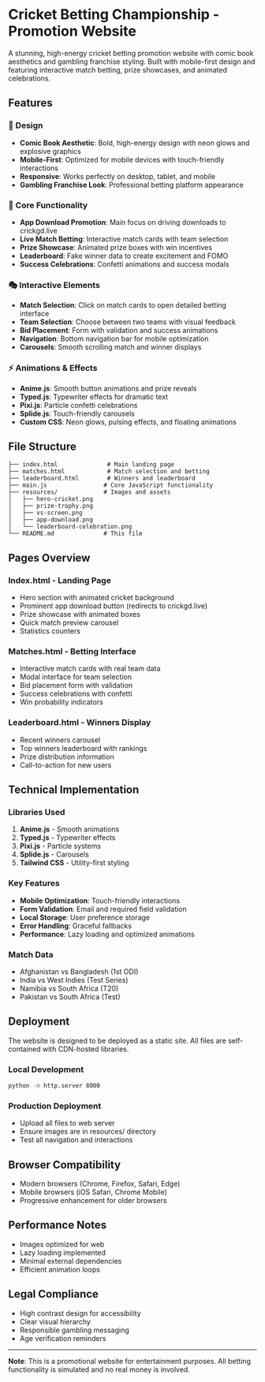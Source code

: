 # Cricket Betting Championship - Promotion Website

A stunning, high-energy cricket betting promotion website with comic book aesthetics and gambling franchise styling. Built with mobile-first design and featuring interactive match betting, prize showcases, and animated celebrations.

## Features

### 🎨 Design
- **Comic Book Aesthetic**: Bold, high-energy design with neon glows and explosive graphics
- **Mobile-First**: Optimized for mobile devices with touch-friendly interactions
- **Responsive**: Works perfectly on desktop, tablet, and mobile
- **Gambling Franchise Look**: Professional betting platform appearance

### 🏏 Core Functionality
- **App Download Promotion**: Main focus on driving downloads to crickgd.live
- **Live Match Betting**: Interactive match cards with team selection
- **Prize Showcase**: Animated prize boxes with win incentives
- **Leaderboard**: Fake winner data to create excitement and FOMO
- **Success Celebrations**: Confetti animations and success modals

### 🎭 Interactive Elements
- **Match Selection**: Click on match cards to open detailed betting interface
- **Team Selection**: Choose between two teams with visual feedback
- **Bid Placement**: Form with validation and success animations
- **Navigation**: Bottom navigation bar for mobile optimization
- **Carousels**: Smooth scrolling match and winner displays

### ⚡ Animations & Effects
- **Anime.js**: Smooth button animations and prize reveals
- **Typed.js**: Typewriter effects for dramatic text
- **Pixi.js**: Particle confetti celebrations
- **Splide.js**: Touch-friendly carousels
- **Custom CSS**: Neon glows, pulsing effects, and floating animations

## File Structure

```
├── index.html              # Main landing page
├── matches.html            # Match selection and betting
├── leaderboard.html        # Winners and leaderboard
├── main.js                # Core JavaScript functionality
├── resources/             # Images and assets
│   ├── hero-cricket.png
│   ├── prize-trophy.png
│   ├── vs-screen.png
│   ├── app-download.png
│   └── leaderboard-celebration.png
└── README.md              # This file
```

## Pages Overview

### Index.html - Landing Page
- Hero section with animated cricket background
- Prominent app download button (redirects to crickgd.live)
- Prize showcase with animated boxes
- Quick match preview carousel
- Statistics counters

### Matches.html - Betting Interface
- Interactive match cards with real team data
- Modal interface for team selection
- Bid placement form with validation
- Success celebrations with confetti
- Win probability indicators

### Leaderboard.html - Winners Display
- Recent winners carousel
- Top winners leaderboard with rankings
- Prize distribution information
- Call-to-action for new users

## Technical Implementation

### Libraries Used
1. **Anime.js** - Smooth animations
2. **Typed.js** - Typewriter effects
3. **Pixi.js** - Particle systems
4. **Splide.js** - Carousels
5. **Tailwind CSS** - Utility-first styling

### Key Features
- **Mobile Optimization**: Touch-friendly interactions
- **Form Validation**: Email and required field validation
- **Local Storage**: User preference storage
- **Error Handling**: Graceful fallbacks
- **Performance**: Lazy loading and optimized animations

### Match Data
- Afghanistan vs Bangladesh (1st ODI)
- India vs West Indies (Test Series)
- Namibia vs South Africa (T20)
- Pakistan vs South Africa (Test)

## Deployment

The website is designed to be deployed as a static site. All files are self-contained with CDN-hosted libraries.

### Local Development
```bash
python -m http.server 8000
```

### Production Deployment
- Upload all files to web server
- Ensure images are in resources/ directory
- Test all navigation and interactions

## Browser Compatibility
- Modern browsers (Chrome, Firefox, Safari, Edge)
- Mobile browsers (iOS Safari, Chrome Mobile)
- Progressive enhancement for older browsers

## Performance Notes
- Images optimized for web
- Lazy loading implemented
- Minimal external dependencies
- Efficient animation loops

## Legal Compliance
- High contrast design for accessibility
- Clear visual hierarchy
- Responsible gambling messaging
- Age verification reminders

---

**Note**: This is a promotional website for entertainment purposes. All betting functionality is simulated and no real money is involved.